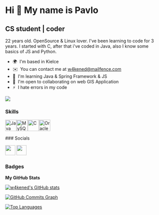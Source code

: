 Hi 👋 My name is Pavlo 
============================

CS student | coder
------------------

22 years old. OpenSource & Linux lover. I've been learning to code for 3 years.
I started with C, after that i've coded in Java, also I know some basics of JS and Python.
* 🌍  I'm based in Kielce
* ✉️  You can contact me at [w4kened@mailfence.com](mailto:w4kened@mailfence.com)
* 🧠  I'm learning Java & Spring Framework & JS
* 🤝  I'm open to collaborating on web GIS Application
* ⚡  I hate errors in my code

<a href="https://www.github.com/w4kened" target="_blank" rel="noreferrer"><img
src="https://img.shields.io/github/followers/w4kened?logo=github&style=for-the-badge&color=0891b2&labelColor=1c1917" /></a>

### Skills

<p align="left"><a href="https://www.oracle.com/java/" target="_blank" rel="noreferrer"><img src="https://raw.githubusercontent.com/danielcranney/readme-generator/main/public/icons/skills/java-colored.svg" width="36" height="36" alt="Java" /></a><a href="https://www.mysql.com/" target="_blank" rel="noreferrer"><img src="https://raw.githubusercontent.com/danielcranney/readme-generator/main/public/icons/skills/mysql-colored.svg" width="36" height="36" alt="MySQL" /><a href="https://docs.microsoft.com/en-us/cpp/?view=msvc-170" target="_blank" rel="noreferrer"><img src="https://raw.githubusercontent.com/danielcranney/readme-generator/main/public/icons/skills/c-colored.svg" width="36" height="36" alt="C" /></a></a><a href="https://www.oracle.com/uk/index.html" target="_blank" rel="noreferrer"><img src="https://raw.githubusercontent.com/danielcranney/readme-generator/main/public/icons/skills/oracle-colored.svg" width="36" height="36" alt="Oracle" /></a></p>
### Socials<p align="left"> <a href="https://www.github.com/w4kened" target="_blank" rel="noreferrer"><img src="https://raw.githubusercontent.com/danielcranney/readme-generator/main/public/icons/socials/github.svg" width="32" height="32" /></a> <a href="http://www.instagram.com/w4kened" target="_blank" rel="noreferrer"><img src="https://raw.githubusercontent.com/danielcranney/readme-generator/main/public/icons/socials/instagram.svg" width="32" height="32" /></a></p>

### Badges

<b>My GitHub Stats</b>

<a href="http://www.github.com/w4kened"><img src="https://github-readme-stats.vercel.app/api?username=w4kened&show_icons=true&hide=&count_private=true&title_color=0891b2&text_color=ffffff&icon_color=0891b2&bg_color=1c1917&hide_border=true&show_icons=true" alt="w4kened's GitHub stats" /></a>

<a href="http://www.github.com/w4kened"><img src="https://activity-graph.herokuapp.com/graph?username=w4kened&bg_color=1c1917&color=ffffff&line=0891b2&point=ffffff&area_color=1c1917&area=true&hide_border=true&custom_title=GitHub%20Commits%20Graph" alt="GitHub Commits Graph" /></a>

<a href="https://github.com/w4kened" align="left"><img src="https://github-readme-stats.vercel.app/api/top-langs/?username=w4kened&langs_count=10&title_color=0891b2&text_color=ffffff&icon_color=0891b2&bg_color=1c1917&hide_border=true&locale=en&custom_title=Top%20%Languages" alt="Top Languages" /></a>

